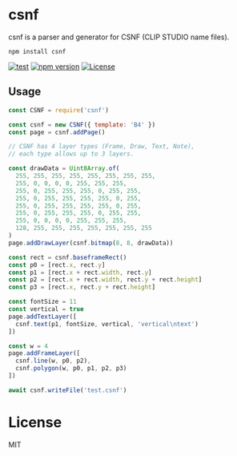 # csnf

csnf is a parser and generator for CSNF (CLIP STUDIO name files).
```
npm install csnf
```
[![test](https://github.com/funige/csnf/actions/workflows/test.yaml/badge.svg)](https://github.com/funige/csnf/actions/workflows/test.yaml)
[![npm version](https://badge.fury.io/js/csnf.svg)](https://badge.fury.io/js/csnf)
[![License](https://img.shields.io/badge/license-MIT-blue.svg)](http://opensource.org/licenses/MIT)

## Usage

``` js
const CSNF = require('csnf')

const csnf = new CSNF({ template: 'B4' })
const page = csnf.addPage()

// CSNF has 4 layer types (Frame, Draw, Text, Note),
// each type allows up to 3 layers.

const drawData = Uint8Array.of(
  255, 255, 255, 255, 255, 255, 255, 255,
  255, 0, 0, 0, 0, 255, 255, 255,
  255, 0, 255, 255, 255, 0, 255, 255,
  255, 0, 255, 255, 255, 255, 0, 255,
  255, 0, 255, 255, 255, 255, 0, 255,
  255, 0, 255, 255, 255, 0, 255, 255,
  255, 0, 0, 0, 0, 255, 255, 255,
  128, 255, 255, 255, 255, 255, 255, 255
)
page.addDrawLayer(csnf.bitmap(8, 8, drawData))

const rect = csnf.baseframeRect()
const p0 = [rect.x, rect.y]
const p1 = [rect.x + rect.width, rect.y]
const p2 = [rect.x + rect.width, rect.y + rect.height]
const p3 = [rect.x, rect.y + rect.height]

const fontSize = 11
const vertical = true
page.addTextLayer([
  csnf.text(p1, fontSize, vertical, 'vertical\ntext')
])

const w = 4
page.addFrameLayer([
  csnf.line(w, p0, p2),
  csnf.polygon(w, p0, p1, p2, p3)
])

await csnf.writeFile('test.csnf')
```

# License

MIT
